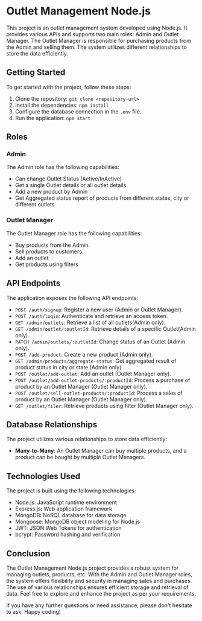 ﻿# Outlet Management Node.js

This project is an outlet management system developed using Node.js. It provides various APIs and supports two main roles: Admin and Outlet Manager. The Outlet Manager is responsible for purchasing products from the Admin and selling them. The system utilizes different relationships to store the data efficiently.

## Getting Started

To get started with the project, follow these steps:

1. Clone the repository: `git clone <repository-url>`
2. Install the dependencies: `npm install`
3. Configure the database connection in the `.env` file.
4. Run the application: `npm start`

## Roles

### Admin

The Admin role has the following capabilities:

- Can change Outlet Status (Active/InActive)
- Get a single Outlet details or all outlet details
- Add a new product by Admin
- Get Aggregated status report of products from different states, city or different outlets

### Outlet Manager

The Outlet Manager role has the following capabilities:

- Buy products from the Admin.
- Sell products to customers.
- Add an outlet
- Get products using filters

## API Endpoints

The application exposes the following API endpoints:

- `POST /auth/signup`: Register a new user (Admin or Outlet Manager).
- `POST /auth/login`: Authenticate and retrieve an access token.
- `GET /admin/outlets`: Retrieve a list of all outlets(Admin only).
- `GET /admin/outlet/:outletId`: Retrieve details of a specific Outlet(Admin only).
- `PATCH /admin/outlets/:outletId`: Change status of an Outlet (Admin only).
- `POST /add-product`: Create a new product (Admin only).
- `GET /admin/products/aggregate-status`: Get aggregated result of product status in city or state (Admin only).
- `POST /outlet/add-outlet`: Add an outlet (Outlet Manager only).
- `POST /outlet/add-outlet-products/:productId`: Process a purchase of product by an Outlet Manager (Outlet Manager only).
- `POST /outlet/sell-outlet-products/:productId`: Process a sales of product by an Outlet Manager (Outlet Manager only).
- `GET /outlet/filer`: Retrieve products using filter (Outlet Manager only).

## Database Relationships

The project utilizes various relationships to store data efficiently:

- **Many-to-Many**: An Outlet Manager can buy multiple products, and a product can be bought by multiple Outlet Managers.

## Technologies Used

The project is built using the following technologies:

- Node.js: JavaScript runtime environment
- Express.js: Web application framework
- MongoDB: NoSQL database for data storage
- Mongoose: MongoDB object modeling for Node.js
- JWT: JSON Web Tokens for authentication
- bcrypt: Password hashing and verification

## Conclusion

The Outlet Management Node.js project provides a robust system for managing outlets, products, etc. With the Admin and Outlet Manager roles, the system offers flexibility and security in managing sales and purchases. The use of various relationships ensures efficient storage and retrieval of data. Feel free to explore and enhance the project as per your requirements.

If you have any further questions or need assistance, please don't hesitate to ask. Happy coding!
